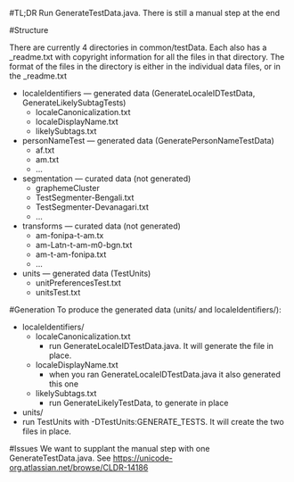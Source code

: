 #TL;DR
Run GenerateTestData.java. There is still a manual step at the end

#Structure

There are currently 4 directories in common/testData.
Each also has a _readme.txt with copyright information for all the files in that directory. 
The format of the files in the directory is either in the individual data files, or in the _readme.txt

* localeIdentifiers — generated data (GenerateLocaleIDTestData, GenerateLikelySubtagTests)
  * localeCanonicalization.txt
  * localeDisplayName.txt
  * likelySubtags.txt
* personNameTest — generated data (GeneratePersonNameTestData)
  * af.txt
  * am.txt
  * …
* segmentation — curated data (not generated)
  * graphemeCluster
   * TestSegmenter-Bengali.txt
   * TestSegmenter-Devanagari.txt
   * …
* transforms — curated data (not generated)
  * am-fonipa-t-am.tx
  * am-Latn-t-am-m0-bgn.txt
  * am-t-am-fonipa.txt
  * …
* units — generated data (TestUnits)
  * unitPreferencesTest.txt
  * unitsTest.txt

#Generation
To produce the generated data (units/ and localeIdentifiers/):

* localeIdentifiers/
  * localeCanonicalization.txt
    * run GenerateLocaleIDTestData.java. It will generate the file in place.
  * localeDisplayName.txt
    * when you ran GenerateLocaleIDTestData.java it also generated this one
  * likelySubtags.txt
    * run GenerateLikelyTestData, to generate in place
* units/
 * run TestUnits with -DTestUnits:GENERATE_TESTS. It will create the two files in place.

#Issues
We want to supplant the manual step with one GenerateTestData.java.
See https://unicode-org.atlassian.net/browse/CLDR-14186